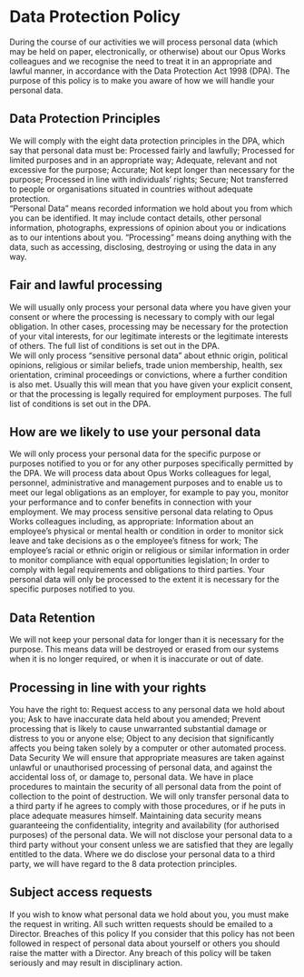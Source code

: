# Data Protection Policy
During the course of our activities we will process personal data (which may be held on paper, electronically, or otherwise) about our Opus Works colleagues and we recognise the need to treat it in an appropriate and lawful manner, in accordance with the Data Protection Act 1998 (DPA).  The purpose of this policy is to make you aware of how we will handle your personal data.  
## Data Protection Principles
We will comply with the eight data protection principles in the DPA, which say that personal data must be: 
Processed fairly and lawfully; 
Processed for limited purposes and in an appropriate way; 
Adequate, relevant and not excessive for the purpose; 
Accurate; 
Not kept longer than necessary for the purpose; 
Processed in line with individuals’ rights; 
Secure; 
Not transferred to people or organisations situated in countries without adequate protection.  
“Personal Data” means recorded information we hold about you from which you can be identified.  It may include contact details, other personal information, photographs, expressions of opinion about you or indications as to our intentions about you.  “Processing” means doing anything with the data, such as accessing, disclosing, destroying or using the data in any way. 
## Fair and lawful processing
We will usually only process your personal data where you have given your consent or where the processing is necessary to comply with our legal obligation.  In other cases, processing may be necessary for the protection of your vital interests, for our legitimate interests or the legitimate interests of others.  The full list of conditions is set out in the DPA.  
We will only process “sensitive personal data” about ethnic origin, political opinions, religious or similar beliefs, trade union membership, health, sex orientation, criminal proceedings or convictions, where a further condition is also met.  Usually this will mean that you have given your explicit consent, or that the processing is legally required for employment purposes.  The full list of conditions is set out in the DPA. 
## How are we likely to use your personal data
We will only process your personal data for the specific purpose or purposes notified to you or for any other purposes specifically permitted by the DPA.  We will process data about Opus Works colleagues for legal, personnel, administrative and management purposes and to enable us to meet our legal obligations as an employer, for example to pay you, monitor your performance and to confer benefits in connection with your employment.  We may process sensitive personal data relating to Opus Works colleagues including, as appropriate: 
Information about an employee’s physical or mental health or condition in order to monitor sick leave and take decisions as o the employee’s fitness for work; 
The employee’s racial or ethnic origin or religious or similar information in order to monitor compliance with equal opportunities legislation; 
In order to comply with legal requirements and obligations to third parties. 
Your personal data will only be processed to the extent it is necessary for the specific purposes notified to you. 
## Data Retention
We will not keep your personal data for longer than it is necessary for the purpose.  This means data will be destroyed or erased from our systems when it is no longer required, or when it is inaccurate or out of date. 
## Processing in line with your rights
You have the right to: 
Request access to any personal data we hold about you; 
Ask to have inaccurate data held about you amended; 
Prevent processing that is likely to cause unwarranted substantial damage or distress to you or anyone else; 
Object to any decision that significantly affects you being taken solely by a computer or other automated process. 
Data Security
We will ensure that appropriate measures are taken against unlawful or unauthorised processing of personal data, and against the accidental loss of, or damage to, personal data.   We have in place procedures to maintain the security of all personal data from the point of collection to the point of destruction.  We will only transfer personal data to a third party if he agrees to comply with those procedures, or if he puts in place adequate measures himself.  Maintaining data security means guaranteeing the confidentiality, integrity and availability (for authorised purposes) of the personal data. 
We will not disclose your personal data to a third party without your consent unless we are satisfied that they are legally entitled to the data.  Where we do disclose your personal data to a third party, we will have regard to the 8 data protection principles.  
## Subject access requests
If you wish to know what personal data we hold about you, you must make the request in writing.  All such written requests should be emailed to a Director.
Breaches of this policy
If you consider that this policy has not been followed in respect of personal data about yourself or others you should raise the matter with a Director.  Any breach of this policy will be taken seriously and may result in disciplinary action. 
